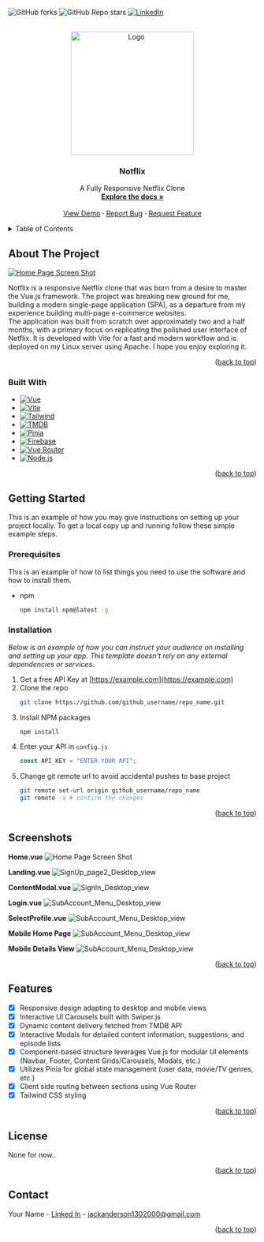 <!-- Improved compatibility of back to top link: See: https://github.com/othneildrew/Best-README-Template/pull/73 -->

<a id="readme-top"></a>

<!--
*** Thanks for checking out the Best-README-Template. If you have a suggestion
*** that would make this better, please fork the repo and create a pull request
*** or simply open an issue with the tag "enhancement".
*** Don't forget to give the project a star!
*** Thanks again! Now go create something AMAZING! :D
-->

<!-- PROJECT SHIELDS -->
<!--
*** I'm using markdown "reference style" links for readability.
*** Reference links are enclosed in brackets [ ] instead of parentheses ( ).
*** See the bottom of this document for the declaration of the reference variables
*** for contributors-url, forks-url, etc. This is an optional, concise syntax you may use.
*** https://www.markdownguide.org/basic-syntax/#reference-style-links
-->

![GitHub forks](https://img.shields.io/github/forks/jack123xyz/notflix?style=for-the-badge)
![GitHub Repo stars](https://img.shields.io/github/stars/jack123xyz/notflix?style=for-the-badge)
[![LinkedIn][linkedin-shield]][linkedin-url]

<!-- PROJECT LOGO -->
<br />
<div align="center">
  <a href="https://github.com/jack123xyz/notflix">
    <img src="./readme_assets/images/NotflixLogo.png" alt="Logo" width="250" height="250">
  </a>

  <h3 align="center">Notflix</h3>

  <p align="center">
    A Fully Responsive Netflix Clone
    <br />
    <a href="https://github.com/jack123xyz/notflix"><strong>Explore the docs »</strong></a>
    <br />
    <br />
    <a href="https://notflix.jack123.xyz/">View Demo</a>
    ·
    <a href="https://github.com/jack123xyz/notflix/issues/new/choose">Report Bug</a>
    ·
    <a href="https://github.com/jack123xyz/notflix/issues/new/choose">Request Feature</a>
  </p>
</div>

<!-- TABLE OF CONTENTS -->
<details>
  <summary>Table of Contents</summary>
  <ol>
    <li>
      <a href="#about-the-project">About The Project</a>
      <ul>
        <li><a href="#built-with">Built With</a></li>
      </ul>
    </li>
    <li>
      <a href="#getting-started">Getting Started</a>
      <ul>
        <li><a href="#prerequisites">Prerequisites</a></li>
        <li><a href="#installation">Installation</a></li>
      </ul>
    </li>
    <li><a href="#usage">Usage</a></li>
    <li><a href="#roadmap">Roadmap</a></li>
    <li><a href="#contributing">Contributing</a></li>
    <li><a href="#license">License</a></li>
    <li><a href="#contact">Contact</a></li>
    <li><a href="#acknowledgments">Acknowledgments</a></li>
  </ol>
</details>

<!-- ABOUT THE PROJECT -->

## About The Project

[![Home Page Screen Shot][product-screenshot]](./readme_assets/images/Project-Screenshot.jpg)

Notflix is a responsive Netflix clone that was born from a desire to master the Vue.js framework. The project was breaking new ground for me, building a modern single-page application (SPA), as a departure from my experience building multi-page e-commerce websites.
<br />
The application was built from scratch over approximately two and a half months, with a primary focus on replicating the polished user interface of Netflix. It is developed with Vite for a fast and modern workflow and is deployed on my Linux server using Apache. I hope you enjoy exploring it.

<p align="right">(<a href="#readme-top">back to top</a>)</p>

### Built With

- [![Vue][Vue.js]][Vue-url]
- [![Vite][Vite.dev]][Vite-url]
- [![Tailwind][Tailwindcss.com]][Tailwind-url]
- [![TMDB][themoviedatabase.com]][TMDB-url]
- [![Pinia][PiniaStore]][Pinia-url]
- [![Firebase][Firebase.google.com]][Laravel-url]
- [![Vue Router][VueRouter]][Router-url]
- [![Node.js][Node.js]][Node.js-url]

<p align="right">(<a href="#readme-top">back to top</a>)</p>

<!-- GETTING STARTED -->

## Getting Started

This is an example of how you may give instructions on setting up your project locally.
To get a local copy up and running follow these simple example steps.

### Prerequisites

This is an example of how to list things you need to use the software and how to install them.

- npm
  ```sh
  npm install npm@latest -g
  ```

### Installation

_Below is an example of how you can instruct your audience on installing and setting up your app. This template doesn't rely on any external dependencies or services._

1. Get a free API Key at [https://example.com](https://example.com)
2. Clone the repo
   ```sh
   git clone https://github.com/github_username/repo_name.git
   ```
3. Install NPM packages
   ```sh
   npm install
   ```
4. Enter your API in `config.js`
   ```js
   const API_KEY = "ENTER YOUR API";
   ```
5. Change git remote url to avoid accidental pushes to base project
   ```sh
   git remote set-url origin github_username/repo_name
   git remote -v # confirm the changes
   ```

<p align="right">(<a href="#readme-top">back to top</a>)</p>

<!-- USAGE EXAMPLES -->

## Screenshots

**Home.vue**
![![Home Page Screen Shot][product-screenshot]](./readme_assets/images/Project-Screenshot.jpg)
<br/>

**Landing.vue**
![SignUp_page2_Desktop_view](./readme_assets/images/Landing.jpg)
<br/>

**ContentModal.vue**
![SignIn_Desktop_view](./readme_assets/images/ModalScreenshot.jpg)
<br/>

**Login.vue**
![SubAccount_Menu_Desktop_view](./readme_assets/images/SignIn.jpg)
<br/>

**SelectProfile.vue**
![SubAccount_Menu_Desktop_view](./readme_assets/images/Profiles.jpg)
<br/>

**Mobile Home Page**
![SubAccount_Menu_Desktop_view](./readme_assets/images/MobileHome.jpg)
<br/>

**Mobile Details View**
![SubAccount_Menu_Desktop_view](./readme_assets/images/mobileDetails.jpg)
<br/>

<p align="right">(<a href="#readme-top">back to top</a>)</p>

<!-- ROADMAP -->

## Features

- [x] Responsive design adapting to desktop and mobile views
- [x] Interactive UI Carousels built with Swiper.js
- [x] Dynamic content delivery fetched from TMDB API
- [x] Interactive Modals for detailed content information, suggestions, and episode lists
- [x] Component-based structure leverages Vue.js for modular UI elements (Navbar, Footer, Content Grids/Carousels, Modals, etc.)
- [x] Utilizes Pinia for global state management (user data, movie/TV genres, etc.)
- [x] Client side routing between sections using Vue Router
- [x] Tailwind CSS styling

<p align="right">(<a href="#readme-top">back to top</a>)</p>

<!-- LICENSE -->

## License

None for now..

<p align="right">(<a href="#readme-top">back to top</a>)</p>

<!-- CONTACT -->

## Contact

Your Name - [Linked In](https://www.linkedin.com/in/jack-anderson-52bb78369/) - jackanderson1302000@gmail.com

<p align="right">(<a href="#readme-top">back to top</a>)</p>

<!-- MARKDOWN LINKS & IMAGES -->
<!-- https://www.markdownguide.org/basic-syntax/#reference-style-links -->

[contributors-shield]: https://img.shields.io/github/contributors/github_username/repo_name.svg?style=for-the-badge
[contributors-url]: https://github.com/github_username/repo_name/graphs/contributors
[forks-shield]: https://img.shields.io/github/forks/github_username/repo_name.svg?style=for-the-badge
[forks-url]: https://github.com/github.com/jack123xyz/notflix/network/members
[stars-shield]: https://img.shields.io/github/stars/github.com/jack123xyz/notflix.svg?style=for-the-badge
[stars-url]: https://github.com/jack123xyz/notflix/stargazers
[issues-shield]: https://img.shields.io/github/issues/github_username/repo_name.svg?style=for-the-badge
[issues-url]: https://github.com/jack123xyz/notflix/issues
[license-shield]: https://img.shields.io/github/license/github_username/repo_name.svg?style=for-the-badge
[license-url]: https://github.com/github_username/repo_name/blob/master/LICENSE.txt
[linkedin-shield]: https://img.shields.io/badge/-LinkedIn-black.svg?style=for-the-badge&logo=linkedin&colorB=555
[linkedin-url]: https://www.linkedin.com/in/jack-anderson-52bb78369/
[product-screenshot]: ./readme_assets/images/Project-Screenshot.jpg
[Next.js]: https://img.shields.io/badge/next.js-000000?style=for-the-badge&logo=nextdotjs&logoColor=white
[Next-url]: https://nextjs.org/
[React.js]: https://img.shields.io/badge/React-20232A?style=for-the-badge&logo=react&logoColor=61DAFB
[React-url]: https://reactjs.org/
[Vue.js]: https://img.shields.io/badge/Vue.js-35495E?style=for-the-badge&logo=vuedotjs&logoColor=4FC08D
[Vue-url]: https://vuejs.org/
[Angular.io]: https://img.shields.io/badge/Angular-DD0031?style=for-the-badge&logo=angular&logoColor=white
[Angular-url]: https://angular.io/
[Svelte.dev]: https://img.shields.io/badge/Svelte-4A4A55?style=for-the-badge&logo=svelte&logoColor=FF3E00
[Svelte-url]: https://svelte.dev/
[Laravel.com]: https://img.shields.io/badge/Laravel-FF2D20?style=for-the-badge&logo=laravel&logoColor=white
[Laravel-url]: https://laravel.com
[Bootstrap.com]: https://img.shields.io/badge/Bootstrap-563D7C?style=for-the-badge&logo=bootstrap&logoColor=white
[Bootstrap-url]: https://getbootstrap.com
[JQuery.com]: https://img.shields.io/badge/jQuery-0769AD?style=for-the-badge&logo=jquery&logoColor=white
[JQuery-url]: https://jquery.com
[Vite.dev]: https://img.shields.io/badge/Vite-646CFF?style=for-the-badge&logo=Vite&logoColor=white
[Vite-url]: https://vite.dev/
[Apache-url]: https://www.apache.org/
[PiniaStore]: https://img.shields.io/badge/Pinia-3.0-303643?style=for-the-badge&labelColor=FFDB5C
[Pinia-url]: https://pinia.vuejs.org/
[Router-url]: https://router.vuejs.org/
[VueRouter]: https://img.shields.io/badge/vue--router-%404-brightgreen?style=for-the-badge
[Node.js-url]: https://nodejs.org/en
[Node.js]: https://img.shields.io/badge/node.js-339933?style=for-the-badge&logo=Node.js&logoColor=white
[Firebase-url]: https://firebase.google.com/
[Firebase.google.com]: https://img.shields.io/badge/firebase-ffca28?style=for-the-badge&logo=firebase&logoColor=black
[Tailwind-url]: https://tailwindcss.com/
[Tailwindcss.com]: https://img.shields.io/badge/tailwindcss-0F172A?style=for-the-badge&logo=tailwindcss
[TMDB-url]: https://www.themoviedb.org/?language=en-US
[themoviedatabase.com]: https://img.shields.io/badge/TMDB-555555?style=for-the-badge&logo=themoviedatabase&logoColor=01D277
